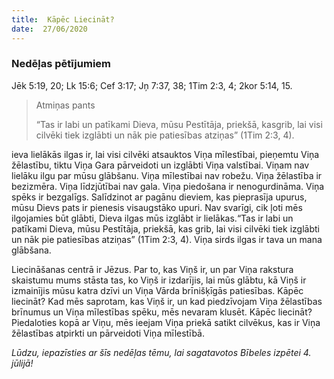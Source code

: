 ```yaml
---
title:  Kāpēc Liecināt?
date:  27/06/2020
---
```


### Nedēļas pētījumiem
Jēk 5:19, 20; Lk 15:6; Cef 3:17; Jņ 7:37, 38; 1Tim 2:3, 4; 2kor 5:14, 15.

> <p>Atmiņas pants</p>
> “Tas ir labi un patīkami Dieva, mūsu Pestītāja, priekšā, kasgrib, lai visi cilvēki tiek izglābti un nāk pie patiesības atziņas” (1Tim 2:3, 4).

ieva lielākās ilgas ir, lai visi cilvēki atsauktos Viņa mīlestībai, pieņemtu Viņa žēlastību, tiktu Viņa Gara pārveidoti un izglābti Viņa valstībai. Viņam nav lielāku ilgu par mūsu glābšanu. Viņa mīlestībai nav robežu. Viņa žēlastība ir bezizmēra. Viņa līdzjūtībai nav gala. Viņa piedošana ir nenogurdināma. Viņa spēks ir bezgalīgs. Salīdzinot ar pagānu dieviem, kas pieprasīja upurus, mūsu Dievs pats ir pienesis visaugstāko upuri. Nav svarīgi, cik ļoti mēs ilgojamies būt glābti, Dieva ilgas mūs izglābt ir lielākas.“Tas ir labi un patīkami Dieva, mūsu Pestītāja, priekšā, kas grib, lai visi cilvēki tiek izglābti un nāk pie patiesības atziņas” (1Tim 2:3, 4). Viņa sirds ilgas ir tava un mana glābšana.

Liecināšanas centrā ir Jēzus. Par to, kas Viņš ir, un par Viņa rakstura skaistumu mums stāsta tas, ko Viņš ir izdarījis, lai mūs glābtu, kā Viņš ir izmainījis mūsu katra dzīvi un Viņa Vārda brīnišķīgās patiesības. Kāpēc liecināt? Kad mēs saprotam, kas Viņš ir, un kad piedzīvojam Viņa žēlastības brīnumus un Viņa mīlestības spēku, mēs nevaram klusēt. Kāpēc liecināt? Piedaloties kopā ar Viņu, mēs ieejam Viņa priekā satikt cilvēkus, kas ir Viņa žēlastības atpirkti un pārveidoti Viņa mīlestībā.

_Lūdzu, iepazīsties ar šīs nedēļas tēmu, lai sagatavotos Bībeles izpētei 4. jūlijā!_